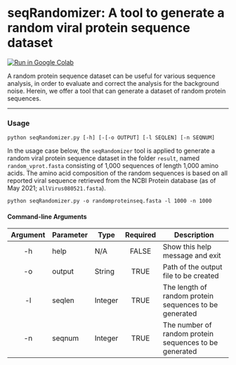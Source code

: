 # seqRandomizer: A tool to generate a random viral protein sequence dataset
[![Run in Google Colab](https://img.shields.io/badge/Colab-Run_in_Google_Colab-blue?logo=Google&logoColor=FDBA18)](https://colab.research.google.com/drive/1IwNPKaRKGgPzqiOBuEo8S0VbUpe3XqVh?usp=sharing) <br>

A random protein sequence dataset can be useful for various sequence analysis, in order to evaluate and correct the analysis for the background noise. Herein, we offer a tool that can generate a dataset of random protein sequences. 

---

### Usage
`python seqRandomizer.py [-h] [-[-o OUTPUT] [-l SEQLEN] [-n SEQNUM]`

In the usage case below, the `seqRandomizer` tool is applied to generate a random viral protein sequence dataset in the folder `result`, named `random_vprot.fasta` consisting of 1,000 sequences of length 1,000 amino acids. The amino acid composition of the random sequences is based on all reported viral sequence retrieved from the NCBI Protein database (as of May 2021; `allVirus080521.fasta`). <br> 

```
python seqRandomizer.py -o randomproteinseq.fasta -l 1000 -n 1000
```

#### Command-line Arguments
| Argument | Parameter | Type    	| Required | Description                                             |           
|:--------:|-----------|---------	|:--------:|-------------------------------------------------------  |
| -h       | help      | N/A     	|FALSE	   | Show this help message and exit                         |
| -o       | output    | String  	|TRUE      | Path of the output file to be created                   |
| -l       | seqlen    | Integer 	|TRUE      | The length of random protein sequences to be generated  |
| -n       | seqnum    | Integer 	|TRUE      | The number of random protein sequences to be generated  |
